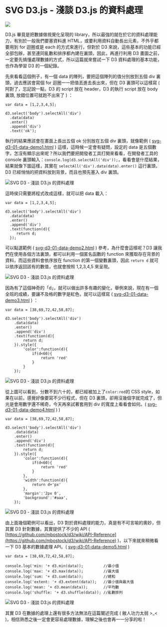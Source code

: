 # SVG D3.js - 淺談 D3.js 的資料處理  

![](/img/articles/201411/svg-d3-01-data.jpg#preview-img)

D3.js 畢竟是把數據做視覺化呈現的 library，所以最強的就在於它的資料處理能力，有別於一般我們要塞資料進 HTML，或要利用資料自動長出元素，不外乎都要用到 for 迴圈或是 each 的方式來進行，但對於 D3 來說，這些基本的功能已經全部包辦，甚至連同亂數和排序都內建在裏頭，因此，再進行利用 D3 畫圖之前，一定要先搞懂處理數據的方式，所以這篇就來嘗試一下 D3 資料處理的基本功能，也作為學習 D3 的一個紀錄。

先來看看這個例子，有一個 data 的陣列，要把這個陣列的值分別放到五個 div 裏頭，過去應該會寫個 for 迴圈一一把值丟進去長出來，但在 D3 裏頭可以這樣寫 ( 阿對了，忘記說一點，D3 的 script 放在 header，D3 的執行 script 放在 body 裏頭, 放錯位置可就跑不出來了 ) ：

	var data = [1,2,3,4,5];
	
	d3.select('body').selectAll('div')
	  .data(data)
	  .enter()
	  .append('div')
	  .text('ok');
			
執行的結果應該會在畫面上長出五個 ok 分別放在五個 div 裏頭，就像範例  ( [svg-d3-01-data-demo1.html](/demo/201411/svg-d3-01-data-demo1.html) ) 這樣，這時候一定會有疑問，設定的 data 是五個數字，怎沒有顯示出來呢？所以我們要把開發者工具打開來看看，在開發者工具的 console 裏頭輸入：`console.log(d3.selectAll('div'));`，看看會是什麼結果，結果就像下圖這樣，其實在 `selectAll('div').data(data).enter()` 這行裏頭，D3 已經悄悄的把資料放到背景，而且也預先塞入 div 裏頭。

![SVG D3 - 淺談 D3.js 的資料處理](/img/articles/201411/20141101_1_02.jpg)

這時侯只需要將程式改成這樣，就可以把 data 載入：

  	var data = [1,2,3,4,5];

	d3.select('body').selectAll('div')
	  .data(data)
	  .enter()
	  .append('div')
	  .text(function(d){
		 return d;
	  });

可以點選範例  ( [svg-d3-01-data-demo2.html](/demo/201411/svg-d3-01-data-demo2.html) )  參考，為什麼會這樣呢？D3 讓我們在使用各個方法裏頭，都可以利用一個匿名函數的 function 來獲取存在背景的資料，而這些資料會依序放在 function 的第一個變數裏頭，因此 `return d` 就可以依序返回該有的數值，也就會按照 1,2,3,4,5 來呈現。

![SVG D3 - 淺談 D3.js 的資料處理](/img/articles/201411/20141101_1_03.jpg)

因為有了這個神奇的「d」，就可以做出許多有趣的變化，舉例來說，現在有一個全班的成績，要讓不及格的數字是紅色，就可以這樣寫 ( [svg-d3-01-data-demo3.html](/demo/201411/svg-d3-01-data-demo3.html) ) ：

  	var data = [38,69,72,42,58,87];

	d3.select('body').selectAll('div')
		.data(data)
		.enter()
		.append('div')
		.text(function(d){
			return d;
		}).style({
			'color':function(d){
				if(d<60){
					return 'red'
				}
			}
		});

![SVG D3 - 淺談 D3.js 的資料處理](/img/articles/201411/20141101_1_04.jpg)

從上圖可以看到，分數不到六十的，都已經被加上了`color:red`的 CSS style，如果在以前，感覺好像要寫不少行程式，但在 D3 裏頭，卻用沒幾個字就完成了，但光是會用數字還不稀奇，今天再來試著套用到 div 的寬度上看看會如何。( [svg-d3-01-data-demo4.html](/demo/201411/svg-d3-01-data-demo4.html) )  )

 	var data = [38,69,72,42,58,87];

	d3.select('body').selectAll('div')
		.data(data)
		.enter()
		.append('div')
		.text(function(d){
			return d;
		}).style({
			'color':function(d){
				if(d<60){
					return 'red'
				}
			},
			'width':function(d){
				return d+'px'
			},
			'margin':'2px 0',
			'background':'#aaa',
		});

![SVG D3 - 淺談 D3.js 的資料處理](/img/articles/201411/20141101_1_05.jpg)

由上面幾個範例可以看出，D3 對於資料處理的能力，真是有不可言喻的奧妙，但其實 D3 針對數據，其實提供了不少的 API  ( [https://github.com/mbostock/d3/wiki/API-Reference](https://github.com/mbostock/d3/wiki/API-Reference) )，以下來就來稍微看一下 D3 基本的數據處理 API。( [svg-d3-01-data-demo5.html](/demo/201411/svg-d3-01-data-demo5.html) ) 

	var data = [38,69,72,42,58,87];
	
	console.log('min: '+ d3.min(data));         //最小值
	console.log('max: '+ d3.max(data));         //最大值
	console.log('sum: '+ d3.sum(data));         //總和
	console.log('extent: '+ d3.extent(data));   //最小值與最大值
	console.log('mean: '+ d3.mean(data));       //平均數
	console.log('shuffle: '+ d3.shuffle(data)); //亂數排列

![SVG D3 - 淺談 D3.js 的資料處理](/img/articles/201411/20141101_1_06.jpg)

其實 D3 在數據的處理上還有很多方法無法在這篇闡述完成 ( 敝人功力太弱 >_< )，相信熟悉之後一定會更容易處理數據，理解之後也會再一一分享的啦！

